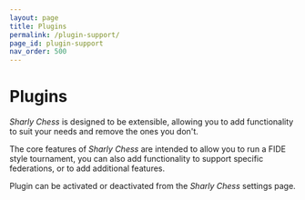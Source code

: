 ```yaml
---
layout: page
title: Plugins
permalink: /plugin-support/
page_id: plugin-support
nav_order: 500
---
```


# Plugins

_Sharly Chess_ is designed to be extensible, allowing you to add functionality to suit your needs and remove the ones you don't.

The core features of _Sharly Chess_ are intended to allow you to run a FIDE style tournament, you can also add functionality to support specific federations, or to add additional features.

Plugin can be activated or deactivated from the _Sharly Chess_ settings page.
